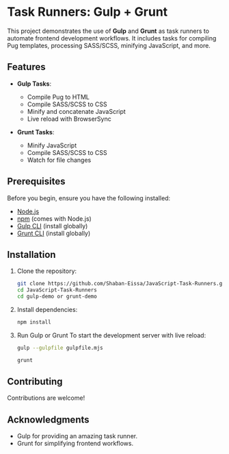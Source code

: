 # Task Runners: Gulp + Grunt

This project demonstrates the use of **Gulp** and **Grunt** as task runners to automate frontend development workflows. It includes tasks for compiling Pug templates, processing SASS/SCSS, minifying JavaScript, and more.

## Features

- **Gulp Tasks**:
  - Compile Pug to HTML
  - Compile SASS/SCSS to CSS
  - Minify and concatenate JavaScript
  - Live reload with BrowserSync

- **Grunt Tasks**:
  - Minify JavaScript
  - Compile SASS/SCSS to CSS
  - Watch for file changes


## Prerequisites

Before you begin, ensure you have the following installed:

- [Node.js](https://nodejs.org/)
- [npm](https://www.npmjs.com/) (comes with Node.js)
- [Gulp CLI](https://gulpjs.com/) (install globally)
- [Grunt CLI](https://gruntjs.com/) (install globally)


## Installation

1. Clone the repository:
   ```bash
   git clone https://github.com/Shaban-Eissa/JavaScript-Task-Runners.git
   cd JavaScript-Task-Runners
   cd gulp-demo or grunt-demo
   
2. Install dependencies:
   ```bash
   npm install
   ```

3. Run Gulp or Grunt
To start the development server with live reload:
   ```bash
   gulp --gulpfile gulpfile.mjs
   ```
    ```bash
   grunt
   ```
    
## Contributing
Contributions are welcome!

## Acknowledgments
- Gulp for providing an amazing task runner.
- Grunt for simplifying frontend workflows.
